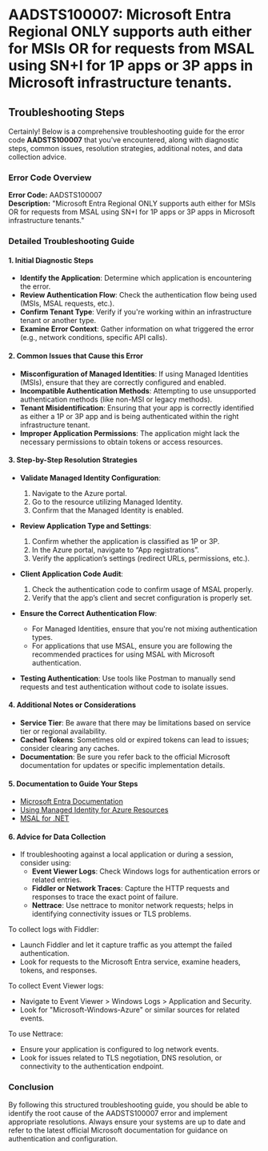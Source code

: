 # AADSTS100007: Microsoft Entra Regional ONLY supports auth either for MSIs OR for requests from MSAL using SN+I for 1P apps or 3P apps in Microsoft infrastructure tenants.


## Troubleshooting Steps
Certainly! Below is a comprehensive troubleshooting guide for the error code **AADSTS100007** that you've encountered, along with diagnostic steps, common issues, resolution strategies, additional notes, and data collection advice.

### **Error Code Overview**
**Error Code:** AADSTS100007  
**Description:** "Microsoft Entra Regional ONLY supports auth either for MSIs OR for requests from MSAL using SN+I for 1P apps or 3P apps in Microsoft infrastructure tenants."

### **Detailed Troubleshooting Guide**

#### **1. Initial Diagnostic Steps**
- **Identify the Application**: Determine which application is encountering the error.
- **Review Authentication Flow**: Check the authentication flow being used (MSIs, MSAL requests, etc.).
- **Confirm Tenant Type**: Verify if you're working within an infrastructure tenant or another type.
- **Examine Error Context**: Gather information on what triggered the error (e.g., network conditions, specific API calls).

#### **2. Common Issues that Cause this Error**
- **Misconfiguration of Managed Identities**: If using Managed Identities (MSIs), ensure that they are correctly configured and enabled.
- **Incompatible Authentication Methods**: Attempting to use unsupported authentication methods (like non-MSI or legacy methods).
- **Tenant Misidentification**: Ensuring that your app is correctly identified as either a 1P or 3P app and is being authenticated within the right infrastructure tenant.
- **Improper Application Permissions**: The application might lack the necessary permissions to obtain tokens or access resources.

#### **3. Step-by-Step Resolution Strategies**
- **Validate Managed Identity Configuration**:
  1. Navigate to the Azure portal.
  2. Go to the resource utilizing Managed Identity.
  3. Confirm that the Managed Identity is enabled.
  
- **Review Application Type and Settings**:
  1. Confirm whether the application is classified as 1P or 3P.
  2. In the Azure portal, navigate to “App registrations”.
  3. Verify the application’s settings (redirect URLs, permissions, etc.).

- **Client Application Code Audit**:
  1. Check the authentication code to confirm usage of MSAL properly.
  2. Verify that the app’s client and secret configuration is properly set.

- **Ensure the Correct Authentication Flow**:
  - For Managed Identities, ensure that you're not mixing authentication types.
  - For applications that use MSAL, ensure you are following the recommended practices for using MSAL with Microsoft authentication.

- **Testing Authentication**: Use tools like Postman to manually send requests and test authentication without code to isolate issues.

#### **4. Additional Notes or Considerations**
- **Service Tier**: Be aware that there may be limitations based on service tier or regional availability.
- **Cached Tokens**: Sometimes old or expired tokens can lead to issues; consider clearing any caches.
- **Documentation**: Be sure you refer back to the official Microsoft documentation for updates or specific implementation details.

#### **5. Documentation to Guide Your Steps**
- [Microsoft Entra Documentation](https://learn.microsoft.com/en-us/azure/active-directory/develop/)
- [Using Managed Identity for Azure Resources](https://learn.microsoft.com/en-us/azure/active-directory/managed-identities-azure-resources/overview)
- [MSAL for .NET](https://learn.microsoft.com/en-us/azure/active-directory/develop/msal-overview)

#### **6. Advice for Data Collection**
- If troubleshooting against a local application or during a session, consider using:
  - **Event Viewer Logs**: Check Windows logs for authentication errors or related entries.
  - **Fiddler or Network Traces**: Capture the HTTP requests and responses to trace the exact point of failure.
  - **Nettrace**: Use nettrace to monitor network requests; helps in identifying connectivity issues or TLS problems.

To collect logs with Fiddler:
- Launch Fiddler and let it capture traffic as you attempt the failed authentication.
- Look for requests to the Microsoft Entra service, examine headers, tokens, and responses.

To collect Event Viewer logs:
- Navigate to Event Viewer > Windows Logs > Application and Security.
- Look for "Microsoft-Windows-Azure" or similar sources for related events.

To use Nettrace:
- Ensure your application is configured to log network events.
- Look for issues related to TLS negotiation, DNS resolution, or connectivity to the authentication endpoint.

### **Conclusion**
By following this structured troubleshooting guide, you should be able to identify the root cause of the AADSTS100007 error and implement appropriate resolutions. Always ensure your systems are up to date and refer to the latest official Microsoft documentation for guidance on authentication and configuration.